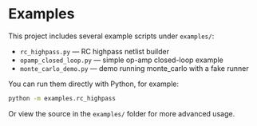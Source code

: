 # Examples

This project includes several example scripts under `examples/`:

- `rc_highpass.py` — RC highpass netlist builder
- `opamp_closed_loop.py` — simple op-amp closed-loop example
- `monte_carlo_demo.py` — demo running monte_carlo with a fake runner

You can run them directly with Python, for example:

```bash
python -m examples.rc_highpass
```

Or view the source in the `examples/` folder for more advanced usage.
